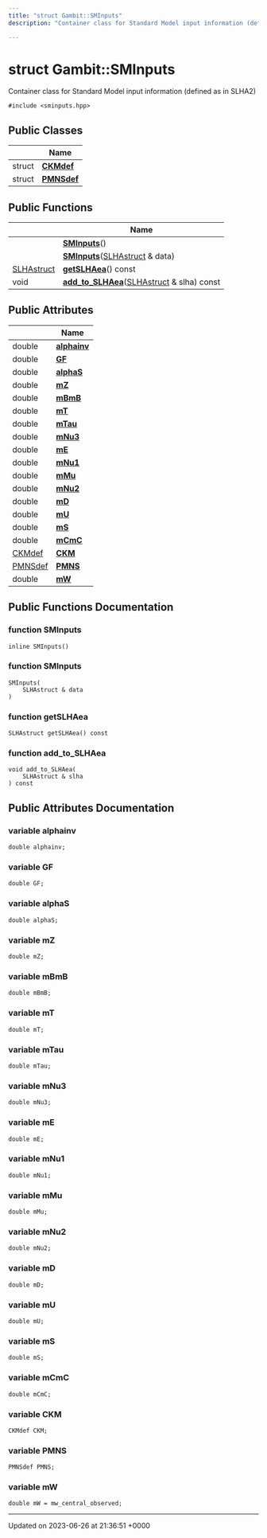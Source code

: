 ```yaml
---
title: "struct Gambit::SMInputs"
description: "Container class for Standard Model input information (defined as in SLHA2) "

---
```


# struct Gambit::SMInputs



Container class for Standard Model input information (defined as in SLHA2) 


`#include <sminputs.hpp>`

## Public Classes

|                | Name           |
| -------------- | -------------- |
| struct | **[CKMdef](/documentation/code/classes/structgambit_1_1sminputs_1_1ckmdef/)**  |
| struct | **[PMNSdef](/documentation/code/classes/structgambit_1_1sminputs_1_1pmnsdef/)**  |

## Public Functions

|                | Name           |
| -------------- | -------------- |
| | **[SMInputs](/documentation/code/classes/structgambit_1_1sminputs/#function-sminputs)**() |
| | **[SMInputs](/documentation/code/classes/structgambit_1_1sminputs/#function-sminputs)**([SLHAstruct](/documentation/code/namespaces/namespacegambit/#typedef-slhastruct) & data) |
| [SLHAstruct](/documentation/code/namespaces/namespacegambit/#typedef-slhastruct) | **[getSLHAea](/documentation/code/classes/structgambit_1_1sminputs/#function-getslhaea)**() const |
| void | **[add_to_SLHAea](/documentation/code/classes/structgambit_1_1sminputs/#function-add-to-slhaea)**([SLHAstruct](/documentation/code/namespaces/namespacegambit/#typedef-slhastruct) & slha) const |

## Public Attributes

|                | Name           |
| -------------- | -------------- |
| double | **[alphainv](/documentation/code/classes/structgambit_1_1sminputs/#variable-alphainv)**  |
| double | **[GF](/documentation/code/classes/structgambit_1_1sminputs/#variable-gf)**  |
| double | **[alphaS](/documentation/code/classes/structgambit_1_1sminputs/#variable-alphas)**  |
| double | **[mZ](/documentation/code/classes/structgambit_1_1sminputs/#variable-mz)**  |
| double | **[mBmB](/documentation/code/classes/structgambit_1_1sminputs/#variable-mbmb)**  |
| double | **[mT](/documentation/code/classes/structgambit_1_1sminputs/#variable-mt)**  |
| double | **[mTau](/documentation/code/classes/structgambit_1_1sminputs/#variable-mtau)**  |
| double | **[mNu3](/documentation/code/classes/structgambit_1_1sminputs/#variable-mnu3)**  |
| double | **[mE](/documentation/code/classes/structgambit_1_1sminputs/#variable-me)**  |
| double | **[mNu1](/documentation/code/classes/structgambit_1_1sminputs/#variable-mnu1)**  |
| double | **[mMu](/documentation/code/classes/structgambit_1_1sminputs/#variable-mmu)**  |
| double | **[mNu2](/documentation/code/classes/structgambit_1_1sminputs/#variable-mnu2)**  |
| double | **[mD](/documentation/code/classes/structgambit_1_1sminputs/#variable-md)**  |
| double | **[mU](/documentation/code/classes/structgambit_1_1sminputs/#variable-mu)**  |
| double | **[mS](/documentation/code/classes/structgambit_1_1sminputs/#variable-ms)**  |
| double | **[mCmC](/documentation/code/classes/structgambit_1_1sminputs/#variable-mcmc)**  |
| [CKMdef](/documentation/code/classes/structgambit_1_1sminputs_1_1ckmdef/) | **[CKM](/documentation/code/classes/structgambit_1_1sminputs/#variable-ckm)**  |
| [PMNSdef](/documentation/code/classes/structgambit_1_1sminputs_1_1pmnsdef/) | **[PMNS](/documentation/code/classes/structgambit_1_1sminputs/#variable-pmns)**  |
| double | **[mW](/documentation/code/classes/structgambit_1_1sminputs/#variable-mw)**  |

## Public Functions Documentation

### function SMInputs

```
inline SMInputs()
```


### function SMInputs

```
SMInputs(
    SLHAstruct & data
)
```


### function getSLHAea

```
SLHAstruct getSLHAea() const
```


### function add_to_SLHAea

```
void add_to_SLHAea(
    SLHAstruct & slha
) const
```


## Public Attributes Documentation

### variable alphainv

```
double alphainv;
```


### variable GF

```
double GF;
```


### variable alphaS

```
double alphaS;
```


### variable mZ

```
double mZ;
```


### variable mBmB

```
double mBmB;
```


### variable mT

```
double mT;
```


### variable mTau

```
double mTau;
```


### variable mNu3

```
double mNu3;
```


### variable mE

```
double mE;
```


### variable mNu1

```
double mNu1;
```


### variable mMu

```
double mMu;
```


### variable mNu2

```
double mNu2;
```


### variable mD

```
double mD;
```


### variable mU

```
double mU;
```


### variable mS

```
double mS;
```


### variable mCmC

```
double mCmC;
```


### variable CKM

```
CKMdef CKM;
```


### variable PMNS

```
PMNSdef PMNS;
```


### variable mW

```
double mW = mw_central_observed;
```


-------------------------------

Updated on 2023-06-26 at 21:36:51 +0000